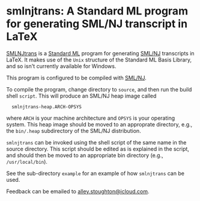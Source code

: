 smlnjtrans: A Standard ML program for generating SML/NJ transcript in LaTeX
===========================================================================

[SMLNJtrans](https://alleystoughton.us/smlnjtrans/) is a [Standard
ML](https://smlfamily.github.io) program for generating
[SML/NJ](http://smlnj.org) transcripts in LaTeX. It makes use of the
`Unix` structure of the Standard ML Basis Library, and so isn't
currently available for Windows.

This program is configured to be compiled with
[SML/NJ](http://smlnj.org).

To compile the program, change directory to `source`, and then run the
build shell `script`.  This will produce an SML/NJ heap image
called

```
  smlnjtrans-heap.ARCH-OPSYS
```

where `ARCH` is your machine architecture and `OPSYS` is your operating
system.  This heap image should be moved to an approprate directory,
e.g., the `bin/.heap` subdirectory of the SML/NJ distribution.

`smlnjtrans` can be invoked using the shell script of the same name
in the source directory.  This script should be edited as is
explained in the script, and should then be moved to an appropriate
bin directory (e.g., `/usr/local/bin`).

See the sub-directory `example` for an example of how `smlnjtrans` can be
used.

Feedback can be emailed to alley.stoughton@icloud.com.
